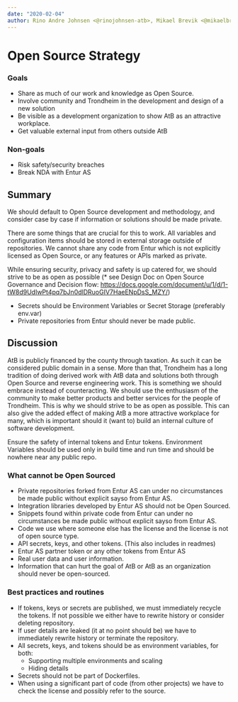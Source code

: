 ```yaml
---
date: "2020-02-04"
author: Rino Andre Johnsen <@rinojohnsen-atb>, Mikael Brevik <@mikaelbr>
---
```


# Open Source Strategy

### Goals

- Share as much of our work and knowledge as Open Source.
- Involve community and Trondheim in the development and design of a new
  solution
- Be visible as a development organization to show AtB as an attractive
  workplace.
- Get valuable external input from others outside AtB

### Non-goals

- Risk safety/security breaches
- Break NDA with Entur AS

## Summary

We should default to Open Source development and methodology, and consider case
by case if information or solutions should be made private.

There are some things that are crucial for this to work. All variables and
configuration items should be stored in external storage outside of
repositories. We cannot share any code from Entur which is not explicitly
licensed as Open Source, or any features or APIs marked as private.

While ensuring security, privacy and safety is up catered for, we should strive
to be as open as possible (\* see Design Doc on Open Source Governance and
Decision flow:
https://docs.google.com/document/u/1/d/1-tW8d9UdIwPt4pq7bJn0dlDRuoGIV7HaeENpDsS_MZY/)

- Secrets should be Environment Variables or Secret Storage (preferably env.var)
- Private repositories from Entur should never be made public.

## Discussion

AtB is publicly financed by the county through taxation. As such it can be
considered public domain in a sense. More than that, Trondheim has a long
tradition of doing derived work with AtB data and solutions both through Open
Source and reverse engineering work. This is something we should embrace instead
of counteracting. We should use the enthusiasm of the community to make better
products and better services for the people of Trondheim. This is why we should
strive to be as open as possible. This can also give the added effect of making
AtB a more attractive workplace for many, which is important should it (want to)
build an internal culture of software development.

Ensure the safety of internal tokens and Entur tokens. Environment Variables
should be used only in build time and run time and should be nowhere near any
public repo.

### What cannot be Open Sourced

- Private repositories forked from Entur AS can under no circumstances be made
  public without explicit sayso from Entur AS.
- Integration libraries developed by Entur AS should not be Open Sourced.
- Snippets found within private code from Entur can under no circumstances be
  made public without explicit sayso from Entur AS.
- Code we use where someone else has the license and the license is not of open
  source type.
- API secrets, keys, and other tokens. (This also includes in readmes)
- Entur AS partner token or any other tokens from Entur AS
- Real user data and user information.
- Information that can hurt the goal of AtB or AtB as an organization should
  never be open-sourced.

### Best practices and routines

- If tokens, keys or secrets are published, we must immediately recycle the
  tokens. If not possible we either have to rewrite history or consider deleting
  repository.
- If user details are leaked (it at no point should be) we have to immediately
  rewrite history or terminate the repository.
- All secrets, keys, and tokens should be as environment variables, for both:
  - Supporting multiple environments and scaling
  - Hiding details
- Secrets should not be part of Dockerfiles.
- When using a significant part of code (from other projects) we have to check
  the license and possibly refer to the source.
